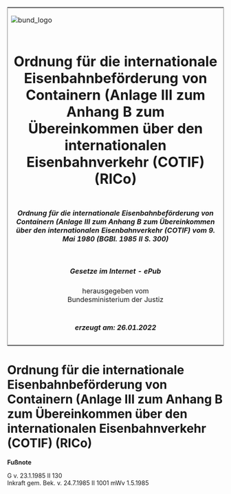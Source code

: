 <span id="DECKBLATT.html"></span>

<table border="0" frame="border" width="100%">

<tr valign="top">

<td align="left">

![bund\_logo](BfJ_2021_Web_de_de.gif)

</td>

<td align="right">

 

</td>

</tr>

<tr align="center" valign="middle">

<td colspan="2">

# Ordnung für die internationale Eisenbahnbeförderung von Containern (Anlage III zum Anhang B zum Übereinkommen über den internationalen Eisenbahnverkehr (COTIF) (RICo)

</td>

</tr>

<tr align="center" valign="middle">

<td colspan="2">

##### Ordnung für die internationale Eisenbahnbeförderung von Containern (Anlage III zum Anhang B zum Übereinkommen über den internationalen Eisenbahnverkehr (COTIF) vom 9. Mai 1980 (BGBl. 1985 II S. 300)

</td>

</tr>

<tr align="center" valign="middle">

<td colspan="2">

  
  

##### Gesetze im Internet - ePub  
  
herausgegeben vom  
Bundesministerium der Justiz

</td>

</tr>

<tr align="center" valign="bottom">

<td colspan="2">

  
  

##### erzeugt am: 26.01.2022

</td>

</tr>

</table>

<span id="BJNR203009985.html"></span>

# Ordnung für die internationale Eisenbahnbeförderung von Containern (Anlage III zum Anhang B zum Übereinkommen über den internationalen Eisenbahnverkehr (COTIF) (RICo)

<div>

  
**Fußnote**

<div class="jnhtml">

<div>

<div class="jurAbsatz">

G v. 23.1.1985 II 130  
Inkraft gem. Bek. v. 24.7.1985 II 1001 mWv 1.5.1985

</div>

</div>

</div>

</div>
